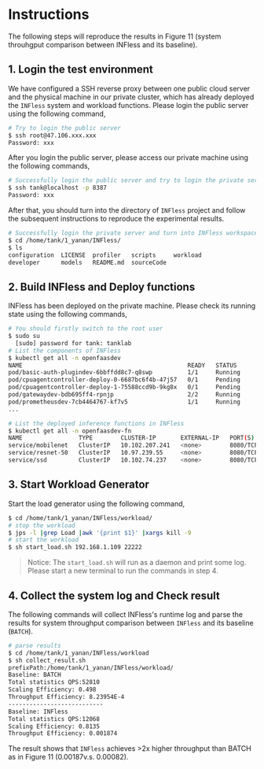 
# Instructions
The following steps will reproduce the results in Figure 11 (system throuhgput comparison between INFless and its baseline).
## 1. Login the test environment
We have configured a SSH reverse proxy between one public cloud server and the physical machine in our private cluster, which has already deployed the `INFless` system and workload functions. Please login the public server using the following command,
```bash
# Try to login the public server
$ ssh root@47.106.xxx.xxx
Password: xxx
```
After you login the public server, please access our private machine using the following commands,

```bash
# Successfully login the public server and try to login the private server
$ ssh tank@localhost -p 8387
Password: xxx
```
After that, you should turn into the directory of `INFless` project and follow the subsequent instructions to reproduce the experimental results.
```bash
# Successfully login the private server and turn into INFless workspace
$ cd /home/tank/1_yanan/INFless/ 
$ ls
configuration  LICENSE  profiler   scripts     workload
developer      models   README.md  sourceCode
```

## 2. Build INFless and Deploy functions
INFless has been deployed on the private machine. Please check its running state using the following commands,
```bash
# You should firstly switch to the root user
$ sudo su
  [sudo] password for tank: tanklab
# List the components of INFless
$ kubectl get all -n openfaasdev 
NAME                                               READY   STATUS             RESTARTS   AGE
pod/basic-auth-plugindev-6bbffdd8c7-q8swp          1/1     Running            0          13h
pod/cpuagentcontroller-deploy-0-6687bc6f4b-47j57   0/1     Pending            0          13h
pod/cpuagentcontroller-deploy-1-75588ccd9b-9kg8x   0/1     Pending            0          13h
pod/gatewaydev-bdb695ff4-rpnjp                     2/2     Running            0          13h
pod/prometheusdev-7cb4464767-kf7v5                 1/1     Running            0          13h
...

# List the deployed inference functions in INFless
$ kubectl get all -n openfaasdev-fn
NAME                TYPE        CLUSTER-IP       EXTERNAL-IP   PORT(S)    AGE
service/mobilenet   ClusterIP   10.102.207.241   <none>        8080/TCP   2m5s
service/resnet-50   ClusterIP   10.97.239.55     <none>        8080/TCP   2m17s
service/ssd         ClusterIP   10.102.74.237    <none>        8080/TCP   2m11s
```
  
## 3. Start Workload Generator
Start the load generator using the following command,

```bash
$ cd /home/tank/1_yanan/INFless/workload/
# stop the workload 
$ jps -l |grep Load |awk '{print $1}' |xargs kill -9
# start the workload
$ sh start_load.sh 192.168.1.109 22222
```
> Notice: The `start_load.sh` will run as a daemon and print some log. Please start a new terminal to run the commands in step 4.

## 4. Collect the system log and Check result

The following commands will collect INFless's runtime log and parse the results for system throughput comparison between `INFless` and its baseline (`BATCH`). 
```bash
# parse results 
$ cd /home/tank/1_yanan/INFless/workload
$ sh collect_result.sh
prefixPath:/home/tank/1_yanan/INFless/workload/
Baseline: BATCH
Total statistics QPS:52810
Scaling Efficiency: 0.498
Throughput Efficiency: 8.23954E-4
---------------------------
Baseline: INFless
Total statistics QPS:12068
Scaling Efficiency: 0.8135
Throughput Efficiency: 0.001874
```

The result shows that `INFless` achieves >2x higher throughput than BATCH as in Figure 11 (0.00187v.s. 0.00082).